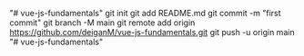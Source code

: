 "# vue-js-fundamentals"  git init git add README.md git commit -m "first commit" git branch -M main git remote add origin https://github.com/deiganM/vue-js-fundamentals.git git push -u origin main
"# vue-js-fundamentals" 
